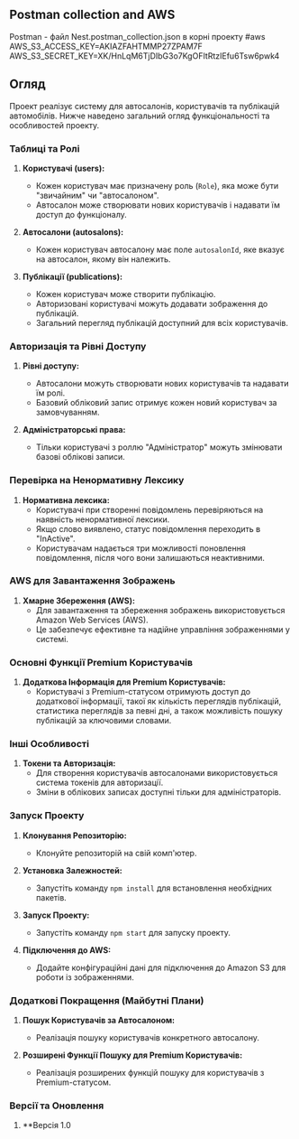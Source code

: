 ## Postman collection and AWS

Postman - файл Nest.postman_collection.json в корні проекту
#aws
AWS_S3_ACCESS_KEY=AKIAZFAHTMMP27ZPAM7F
AWS_S3_SECRET_KEY=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



## Огляд

Проект реалізує систему для автосалонів, користувачів та публікацій автомобілів. Нижче наведено загальний огляд функціональності та особливостей проекту.

### Таблиці та Ролі

1. **Користувачі (users):**

   - Кожен користувач має призначену роль (`Role`), яка може бути "звичайним" чи "автосалоном".
   - Автосалон може створювати нових користувачів і надавати їм доступ до функціоналу.

2. **Автосалони (autosalons):**

   - Кожен користувач автосалону має поле `autosalonId`, яке вказує на автосалон, якому він належить.

3. **Публікації (publications):**
   - Кожен користувач може створити публікацію.
   - Авторизовані користувачі можуть додавати зображення до публікацій.
   - Загальний перегляд публікацій доступний для всіх користувачів.

### Авторизація та Рівні Доступу

1. **Рівні доступу:**

   - Автосалони можуть створювати нових користувачів та надавати їм ролі.
   - Базовий обліковий запис отримує кожен новий користувач за замовчуванням.

2. **Адміністраторські права:**
   - Тільки користувачі з роллю "Адміністратор" можуть змінювати базові облікові записи.

### Перевірка на Ненормативну Лексику

1. **Нормативна лексика:**
   - Користувачі при створенні повідомлень перевіряються на наявність ненормативної лексики.
   - Якщо слово виявлено, статус повідомлення переходить в "InActive".
   - Користувачам надається три можливості поновлення повідомлення, після чого вони залишаються неактивними.

### AWS для Завантаження Зображень

1. **Хмарне Збереження (AWS):**
   - Для завантаження та збереження зображень використовується Amazon Web Services (AWS).
   - Це забезпечує ефективне та надійне управління зображеннями у системі.

### Основні Функції Premium Користувачів

1. **Додаткова Інформація для Premium Користувачів:**
   - Користувачі з Premium-статусом отримують доступ до додаткової інформації, такої як кількість переглядів публікацій, статистика переглядів за певні дні, а також можливість пошуку публікацій за ключовими словами.

### Інші Особливості

1. **Токени та Авторизація:**
   - Для створення користувачів автосалонами використовується система токенів для авторизації.
   - Зміни в облікових записах доступні тільки для адміністраторів.

### Запуск Проекту

1. **Клонування Репозиторію:**

   - Клонуйте репозиторій на свій комп'ютер.

2. **Установка Залежностей:**

   - Запустіть команду `npm install` для встановлення необхідних пакетів.

3. **Запуск Проекту:**

   - Запустіть команду `npm start` для запуску проекту.

4. **Підключення до AWS:**
   - Додайте конфігураційні дані для підключення до Amazon S3 для роботи із зображеннями.

### Додаткові Покращення (Майбутні Плани)

1. **Пошук Користувачів за Автосалоном:**

   - Реалізація пошуку користувачів конкретного автосалону.

2. **Розширені Функції Пошуку для Premium Користувачів:**
   - Реалізація розширених функцій пошуку для користувачів з Premium-статусом.

### Версії та Оновлення

1. \*\*Версія 1.0
